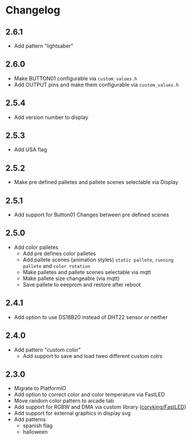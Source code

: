 # Changelog

## 2.6.1

* Add pattern "lightsaber"

## 2.6.0

* Make BUTTON01 configurable via `custom_values.h`
* Add OUTPUT pins and make them configurable via `custom_values.h`

## 2.5.4

* Add version number to display

## 2.5.3

* Add USA flag

## 2.5.2

* Make pre defined palletes and pallete scenes selectable via Display

## 2.5.1

* Add support for Button01
  Changes between pre defined scenes

## 2.5.0

* Add color palletes
  * Add pre defines color palletes
  * Add pallete scenes (animation styles) `static pallete`, `running pallete` and `color rotation`
  * Make palletes and pallete scenes selectable via mqtt
  * Make pallete size changeable (via mqtt)
  * Save pallete to eeeprom and restore after reboot

## 2.4.1

* Add option to use DS18B20 instead of DHT22 sensor or neither

## 2.4.0

* Add pattern "custom color"
  * Add support to save and load tweo different custom colrs

## 2.3.0

* Migrate to PlatformIO
* Add option to correct color and color temperature via FastLED
* Move random color pattern to arcade tab
* Add support for RGBW and DMA via custom library ([coryking/FastLED](https://github.com/coryking/FastLED))
* Add support for external graphics in display svg
* Add patterns
  * spanish flag
  * halloween
